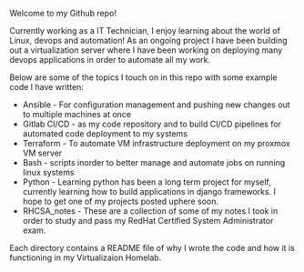 Welcome to my Github repo!

Currently working as a IT Technician, I enjoy learning about the world of Linux, devops and automation! As an ongoing project I have been building out a virtualization server where I have been working on deploying many devops applications in order to automate all my work. 

Below are some of the topics I touch on in this repo with some example code I have written:

- Ansible - For configuration management and pushing new changes out to multiple machines at once
- Gitlab CI/CD - as my code repository and to build CI/CD pipelines for automated code deployment to my systems
- Terraform - To automate VM infrastructure deployment on my proxmox VM server
- Bash - scripts inorder to better manage and automate jobs on running linux systems
- Python - Learning python has been a long term project for myself, currently learning how to build applications in django frameworks. I hope to get one of my projects posted uphere soon.
- RHCSA_notes - These are a collection of some of my notes I took in order to study and pass my RedHat Certified System Administrator exam. 

Each directory contains a README file of why I wrote the code and how it is functioning in my Virtualizaion Homelab.

